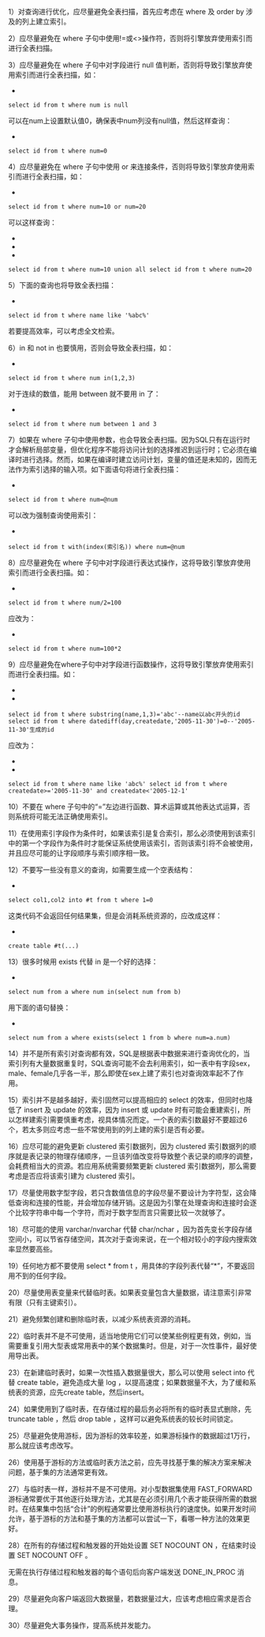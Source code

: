 1）对查询进行优化，应尽量避免全表扫描，首先应考虑在 where 及 order by 涉及的列上建立索引。



2）应尽量避免在 where 子句中使用!=或<>操作符，否则将引擎放弃使用索引而进行全表扫描。



3）应尽量避免在 where 子句中对字段进行 null 值判断，否则将导致引擎放弃使用索引而进行全表扫描，如：



- 

```
select id from t where num is null 
```



可以在num上设置默认值0，确保表中num列没有null值，然后这样查询：



- 

```
select id from t where num=0 
```



4）应尽量避免在 where 子句中使用 or 来连接条件，否则将导致引擎放弃使用索引而进行全表扫描，如：



- 

```
select id from t where num=10 or num=20
```

 

可以这样查询：



- 
- 
- 

```
select id from t where num=10 union all select id from t where num=20 
```



5）下面的查询也将导致全表扫描：



- 

```
select id from t where name like '%abc%' 
```



若要提高效率，可以考虑全文检索。



6）in 和 not in 也要慎用，否则会导致全表扫描，如：



- 

```
select id from t where num in(1,2,3)
```



对于连续的数值，能用 between 就不要用 in 了：



- 

```
select id from t where num between 1 and 3 
```



7）如果在 where 子句中使用参数，也会导致全表扫描。因为SQL只有在运行时才会解析局部变量，但优化程序不能将访问计划的选择推迟到运行时；它必须在编译时进行选择。然而，如果在编译时建立访问计划，变量的值还是未知的，因而无法作为索引选择的输入项。如下面语句将进行全表扫描：



- 

```
select id from t where num=@num
```

 

可以改为强制查询使用索引：



- 

```
select id from t with(index(索引名)) where num=@num 
```



8）应尽量避免在 where 子句中对字段进行表达式操作，这将导致引擎放弃使用索引而进行全表扫描。如：



- 

```
select id from t where num/2=100 
```



应改为：



- 

```
select id from t where num=100*2 
```



9）应尽量避免在where子句中对字段进行函数操作，这将导致引擎放弃使用索引而进行全表扫描。如：



- 
- 

```
select id from t where substring(name,1,3)='abc'--name以abc开头的id select id from t where datediff(day,createdate,'2005-11-30')=0--'2005-11-30'生成的id
```



应改为：



- 
- 

```
select id from t where name like 'abc%' select id from t where createdate>='2005-11-30' and createdate<'2005-12-1' 
```



10）不要在 where 子句中的“=”左边进行函数、算术运算或其他表达式运算，否则系统将可能无法正确使用索引。



11）在使用索引字段作为条件时，如果该索引是复合索引，那么必须使用到该索引中的第一个字段作为条件时才能保证系统使用该索引，否则该索引将不会被使用，并且应尽可能的让字段顺序与索引顺序相一致。



12）不要写一些没有意义的查询，如需要生成一个空表结构：



- 

```
select col1,col2 into #t from t where 1=0
```



这类代码不会返回任何结果集，但是会消耗系统资源的，应改成这样：



- 

```
create table #t(...)
```



13）很多时候用 exists 代替 in 是一个好的选择：



- 

```
select num from a where num in(select num from b)
```

 

用下面的语句替换：



- 

```
select num from a where exists(select 1 from b where num=a.num)
```



14）并不是所有索引对查询都有效，SQL是根据表中数据来进行查询优化的，当索引列有大量数据重复时，SQL查询可能不会去利用索引，如一表中有字段sex，male、female几乎各一半，那么即使在sex上建了索引也对查询效率起不了作用。



15）索引并不是越多越好，索引固然可以提高相应的 select 的效率，但同时也降低了 insert 及 update 的效率，因为 insert 或 update 时有可能会重建索引，所以怎样建索引需要慎重考虑，视具体情况而定。一个表的索引数最好不要超过6个，若太多则应考虑一些不常使用到的列上建的索引是否有必要。



16）应尽可能的避免更新 clustered 索引数据列，因为 clustered 索引数据列的顺序就是表记录的物理存储顺序，一旦该列值改变将导致整个表记录的顺序的调整，会耗费相当大的资源。若应用系统需要频繁更新 clustered 索引数据列，那么需要考虑是否应将该索引建为 clustered 索引。



17）尽量使用数字型字段，若只含数值信息的字段尽量不要设计为字符型，这会降低查询和连接的性能，并会增加存储开销。这是因为引擎在处理查询和连接时会逐个比较字符串中每一个字符，而对于数字型而言只需要比较一次就够了。



18）尽可能的使用 varchar/nvarchar 代替 char/nchar ，因为首先变长字段存储空间小，可以节省存储空间，其次对于查询来说，在一个相对较小的字段内搜索效率显然要高些。



19）任何地方都不要使用 select * from t ，用具体的字段列表代替“*”，不要返回用不到的任何字段。



20）尽量使用表变量来代替临时表。如果表变量包含大量数据，请注意索引非常有限（只有主键索引）。



21）避免频繁创建和删除临时表，以减少系统表资源的消耗。



22）临时表并不是不可使用，适当地使用它们可以使某些例程更有效，例如，当需要重复引用大型表或常用表中的某个数据集时。但是，对于一次性事件，最好使用导出表。



23）在新建临时表时，如果一次性插入数据量很大，那么可以使用 select into 代替 create table，避免造成大量 log ，以提高速度；如果数据量不大，为了缓和系统表的资源，应先create table，然后insert。



24）如果使用到了临时表，在存储过程的最后务必将所有的临时表显式删除，先 truncate table ，然后 drop table ，这样可以避免系统表的较长时间锁定。



25）尽量避免使用游标，因为游标的效率较差，如果游标操作的数据超过1万行，那么就应该考虑改写。



26）使用基于游标的方法或临时表方法之前，应先寻找基于集的解决方案来解决问题，基于集的方法通常更有效。



27）与临时表一样，游标并不是不可使用。对小型数据集使用 FAST_FORWARD 游标通常要优于其他逐行处理方法，尤其是在必须引用几个表才能获得所需的数据时。在结果集中包括“合计”的例程通常要比使用游标执行的速度快。如果开发时间允许，基于游标的方法和基于集的方法都可以尝试一下，看哪一种方法的效果更好。



28）在所有的存储过程和触发器的开始处设置 SET NOCOUNT ON ，在结束时设置 SET NOCOUNT OFF 。



无需在执行存储过程和触发器的每个语句后向客户端发送 DONE_IN_PROC 消息。



29）尽量避免向客户端返回大数据量，若数据量过大，应该考虑相应需求是否合理。



30）尽量避免大事务操作，提高系统并发能力。